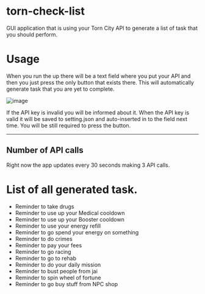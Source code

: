 # torn-check-list
GUI application that is using your Torn City API to generate a list of task that you should perform.  

# Usage

When you run the up there will be a text field where you put your API and then you just press the only button that exists there. This will automatically generate task that you are yet to complete.

![image](https://user-images.githubusercontent.com/59464917/137613724-89b455b7-c6d6-4901-a094-2bd5c3c83f06.png)

If the API key is invalid you will be informed about it. When the API key is valid it will be saved to setting.json and auto-inserted in to the field next time. You will be still required to press the button.

---

## Number of API calls
Right now the app updates every 30 seconds making 3 API calls.

# List of all generated task. 

- Reminder to take drugs 
- Reminder to use up your Medical cooldown
- Reminder to use up your Booster cooldown
- Reminder to use your energy refill
- Reminder to go spend your energy on something 
- Reminder to do crimes 
- Reminder to pay your fees
- Reminder to go racing 
- Reminder to go to rehab 
- Reminder to do your daily mission 
- Reminder to bust people from jai
- Reminder to spin wheel of fortune
- Reminder to go buy stuff from NPC shop

